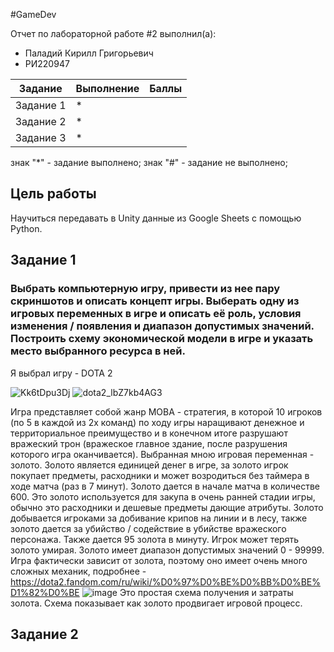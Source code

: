 #GameDev

Отчет по лабораторной работе #2 выполнил(а):
- Паладий Кирилл Григорьевич
- РИ220947

| Задание | Выполнение | Баллы |
| ------ | ------ | ------ |
| Задание 1 | * |  |
| Задание 2 | * |  |
| Задание 3 | * |  |

знак "*" - задание выполнено; знак "#" - задание не выполнено;


## Цель работы
Научиться передавать в Unity данные из Google Sheets с помощью Python.

## Задание 1
### Выбрать компьютерную игру, привести из нее пару скриншотов и описать концепт игры. Выберать одну из игровых переменных в игре и описать её роль, условия изменения / появления и диапазон допустимых значений. Построить схему экономической модели в игре и указать место выбранного ресурса в ней.
Я выбрал игру - DOTA 2

![Kk6tDpu3Dj](https://github.com/kirosh1q/GameDev/assets/119981696/3b3c9d2c-9ba9-43eb-a5ff-5d2592d28a77)
![dota2_lbZ7kb4AG3](https://github.com/kirosh1q/GameDev/assets/119981696/155e9fc1-b6b2-4d28-b42a-ec2b55d20315)

Игра представляет собой жанр MOBA - стратегия, в которой 10 игроков (по 5 в каждой из 2х команд) по ходу игры наращивают денежное и территориальное преимущество и в конечном итоге разрушают вражеский трон (вражеское главное здание, после разрушения которого игра оканчивается).
Выбранная мною игровая переменная - золото. Золото является единицей денег в игре, за золото игрок покупает предметы, расходники и может возродиться без таймера в ходе матча (раз в 7 минут).
Золото дается в начале матча в количестве 600. Это золото используется для закупа в очень ранней стадии игры, обычно это расходники и дешевые предметы дающие атрибуты.
Золото добывается игроками за добивание крипов на линии и в лесу, также золото дается за убийство / содействие в убийстве вражеского персонажа. Также дается 95 золота в минуту.
Игрок может терять золото умирая. Золото имеет диапазон допустимых значений 0 - 99999. Игра фактически зависит от золота, поэтому оно имеет очень много сложных механик, подробнее - https://dota2.fandom.com/ru/wiki/%D0%97%D0%BE%D0%BB%D0%BE%D1%82%D0%BE
![image](https://github.com/kirosh1q/GameDev/assets/119981696/813a9c91-839e-487e-910a-479fbe418c43)
Это простая схема получения и затраты золота. Схема показывает как золото продвигает игровой процесс.

## Задание 2

